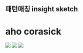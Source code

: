 ## 패턴매칭 insight sketch
# aho corasick
<img src="https://user-images.githubusercontent.com/39179946/213870547-9c0f09ef-5871-469d-a5a6-a74fc5156497.jpg"></img>
<img src="https://user-images.githubusercontent.com/39179946/213870548-ea81133b-2182-4446-84ee-b4a16c0492a5.jpg"></img>
<img src="https://user-images.githubusercontent.com/39179946/213870549-013d8644-72d5-4d39-a1d5-fe65fc7d4e14.jpg"></img>
